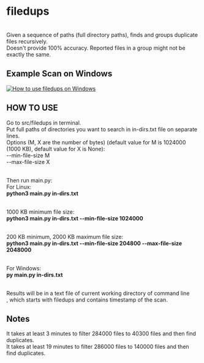 # filedups
<br>Given a sequence of paths (full directory paths), finds and groups duplicate files recursively.
<br>Doesn't provide 100% accuracy. Reported files in a group might not be exactly the same.

## Example Scan on Windows
[![How to use filedups on Windows](https://img.youtube.com/vi/vqp42JnJAAc/0.jpg)](https://www.youtube.com/watch?v=vqp42JnJAAc)

## HOW TO USE
Go to src/filedups in terminal.
<br>Put full paths of directories you want to search in in-dirs.txt file on separate lines.
<br>Options (M, X are the number of bytes) (default value for M is 1024000 (1000 KB), default value for X is None): 
<br>--min-file-size M
<br>--max-file-size X

<br>Then run main.py:
<br>For Linux:
<br>**python3 main.py in-dirs.txt**

<br>1000 KB minimum file size:
<br>**python3 main.py in-dirs.txt --min-file-size 1024000**

<br>200 KB minimum, 2000 KB maximum file size:
<br>**python3 main.py in-dirs.txt --min-file-size 204800 --max-file-size 2048000**

<br>For Windows:
<br>**py main.py in-dirs.txt**

<br>Results will be in a text file of current working directory of command line
<br>, which starts with filedups and contains timestamp of the scan.
## Notes
It takes at least 3 minutes to filter 284000 files to 40300 files and then find duplicates.
<br>It takes at least 19 minutes to filter 286000 files to 140000 files and then find duplicates.
    
